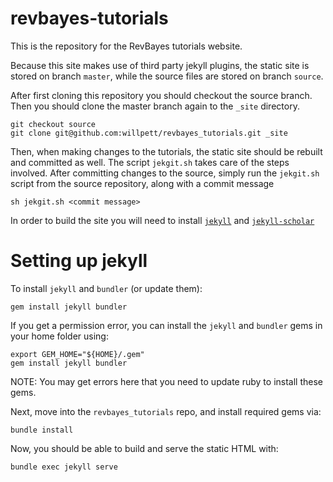 revbayes-tutorials
==========================

This is the repository for the RevBayes tutorials website.

Because this site makes use of third party jekyll plugins, the static site is stored on branch `master`, while the source files are stored on branch `source`.

After first cloning this repository you should checkout the source branch. Then you should clone the master branch again to the `_site` directory.

	git checkout source
	git clone git@github.com:willpett/revbayes_tutorials.git _site

Then, when making changes to the tutorials, the static site should be rebuilt and committed as well. The script `jekgit.sh` takes care of the steps involved. After committing changes to the source, simply run the `jekgit.sh` script from the source repository, along with a commit message

	sh jekgit.sh <commit message>

In order to build the site you will need to install [`jekyll`](https://jekyllrb.com/docs/installation/) and [`jekyll-scholar`](https://github.com/inukshuk/jekyll-scholar)


Setting up jekyll
=================

To install `jekyll` and `bundler` (or update them):

    gem install jekyll bundler

If you get a permission error, you can install the `jekyll` and `bundler` gems
in your home folder using:

    export GEM_HOME="${HOME}/.gem"
    gem install jekyll bundler

NOTE: You may get errors here that you need to update ruby to install these
gems. 

Next, move into the `revbayes_tutorials` repo, and install required gems via:

    bundle install

Now, you should be able to build and serve the static HTML with:

    bundle exec jekyll serve
